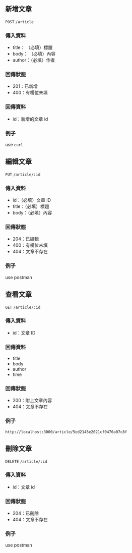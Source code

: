 ## 新增文章
`POST` `/article`
### 傳入資料
- title： （必填）標題
- body： （必填）內容
- author：（必填）作者
### 回傳狀態
- 201：已新增
- 400：有欄位未填
### 回傳資料
- id：新增的文章 id

### 例子
use `curl`



## 編輯文章
`PUT` `/article/:id`
### 傳入資料
- id：（必填）文章 ID
- title：（必填）標題
- body：（必填）內容
### 回傳狀態
- 204：已編輯
- 400：有欄位未填
- 404：文章不存在

### 例子
use postman

## 查看文章
`GET` `/article/:id`
### 傳入資料
- id：文章 ID
### 回傳資料
- title
- body
- author
- time
### 回傳狀態
- 200：附上文章內容
- 404：文章不存在

### 例子
`http://localhost:3000/article/5ed2145e2021cf0470a07c8f`

## 刪除文章
`DELETE` `/article/:id`
### 傳入資料
- id：文章 id
### 回傳狀態
- 204：已刪除
- 404：文章不存在

### 例子
use postman
